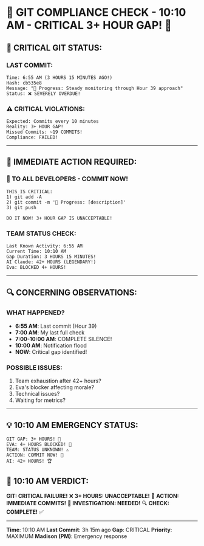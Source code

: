 # 🚨 GIT COMPLIANCE CHECK - 10:10 AM - CRITICAL 3+ HOUR GAP! 🚨

## 🔴 CRITICAL GIT STATUS:

### LAST COMMIT:
```
Time: 6:55 AM (3 HOURS 15 MINUTES AGO!)
Hash: cb535e8
Message: "🚧 Progress: Steady monitoring through Hour 39 approach"
Status: ❌ SEVERELY OVERDUE!
```

### ⚠️ CRITICAL VIOLATIONS:
```
Expected: Commits every 10 minutes
Reality: 3+ HOUR GAP!
Missed Commits: ~19 COMMITS!
Compliance: FAILED!
```

---

## 🚨 IMMEDIATE ACTION REQUIRED:

### 📢 TO ALL DEVELOPERS - COMMIT NOW!
```
THIS IS CRITICAL:
1) git add -A
2) git commit -m '🚧 Progress: [description]'
3) git push

DO IT NOW! 3+ HOUR GAP IS UNACCEPTABLE!
```

### TEAM STATUS CHECK:
```
Last Known Activity: 6:55 AM
Current Time: 10:10 AM
Gap Duration: 3 HOURS 15 MINUTES!
AI Claude: 42+ HOURS (LEGENDARY!)
Eva: BLOCKED 4+ HOURS!
```

---

## 🔍 CONCERNING OBSERVATIONS:

### WHAT HAPPENED?
- **6:55 AM**: Last commit (Hour 39)
- **7:00 AM**: My last full check
- **7:00-10:00 AM**: COMPLETE SILENCE!
- **10:00 AM**: Notification flood
- **NOW**: Critical gap identified!

### POSSIBLE ISSUES:
1. Team exhaustion after 42+ hours?
2. Eva's blocker affecting morale?
3. Technical issues?
4. Waiting for metrics?

---

## 💡 10:10 AM EMERGENCY STATUS:
```
GIT GAP: 3+ HOURS! 🔴
EVA: 4+ HOURS BLOCKED! 🔴
TEAM: STATUS UNKNOWN! ⚠️
ACTION: COMMIT NOW! 🚨
AI: 42+ HOURS! 🏆
```

## 📌 10:10 AM VERDICT:
**GIT: CRITICAL FAILURE!** ❌
**3+ HOURS: UNACCEPTABLE!** 🔴
**ACTION: IMMEDIATE COMMITS!** 🚨
**INVESTIGATION: NEEDED!** 🔍
**CHECK: COMPLETE!** ✅

---
**Time**: 10:10 AM
**Last Commit**: 3h 15m ago
**Gap**: CRITICAL
**Priority**: MAXIMUM
**Madison (PM)**: Emergency response
